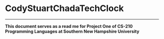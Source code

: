 # CodyStuartChadaTechClock
---
**This document serves as a read me for Project One of CS-210 Programming Languages at Southern New Hampshire University**